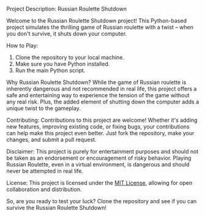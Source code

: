 Project Description: Russian Roulette Shutdown

Welcome to the Russian Roulette Shutdown project! This Python-based project simulates the thrilling game of Russian roulette with a twist – when you don't survive, it shuts down your computer.

How to Play:
1. Clone the repository to your local machine.
2. Make sure you have Python installed.
3. Run the main Python script.

Why Russian Roulette Shutdown?
While the game of Russian roulette is inherently dangerous and not recommended in real life, this project offers a safe and entertaining way to experience the tension of the game without any real risk. Plus, the added element of shutting down the computer adds a unique twist to the gameplay.

Contributing:
Contributions to this project are welcome! Whether it's adding new features, improving existing code, or fixing bugs, your contributions can help make this project even better. Just fork the repository, make your changes, and submit a pull request.

Disclaimer:
This project is purely for entertainment purposes and should not be taken as an endorsement or encouragement of risky behavior. Playing Russian Roulette, even in a virtual environment, is dangerous and should never be attempted in real life.

License:
This project is licensed under the [MIT License](https://github.com/mateusartico/russian-roulette/blob/main/LICENSE), allowing for open collaboration and distribution.

So, are you ready to test your luck? Clone the repository and see if you can survive the Russian Roulette Shutdown!
